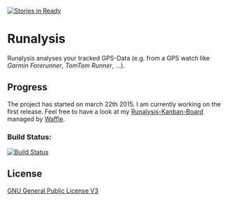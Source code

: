 [![Stories in Ready](https://badge.waffle.io/niklaspolke/runalysis.png?label=ready&title=Ready)](https://waffle.io/niklaspolke/runalysis)
# Runalysis
Runalysis analyses your tracked GPS-Data (e.g. from a GPS watch like *Garmin Forerunner*, *TomTom Runner*, ...).

## Progress
The project has started on march 22th 2015. I am currently working on the first release. Feel free to have a look at my [Runalysis-Kanban-Board] managed by [Waffle].

### Build Status:
[![Build Status](https://travis-ci.org/niklaspolke/runalysis.svg?branch=master)](https://travis-ci.org/niklaspolke/runalysis)

## License
[GNU General Public License V3]

[Runalysis-Kanban-Board]:https://waffle.io/niklaspolke/runalysis
[Waffle]:https://waffle.io/
[xchart]:http://xeiam.com/xchart/
[GNU General Public License V3]:http://www.gnu.org/licenses/gpl-3.0-standalone.html
